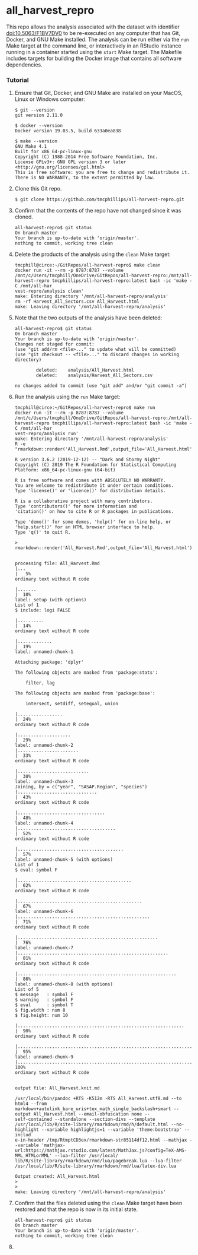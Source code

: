 # all_harvest_repro

This repo allows the analysis associated with the dataset with identifier [doi:10.5063/F1BV7DV0](https://knb.ecoinformatics.org/view/doi:10.5063/F1BV7DV0) to be re-executed on any computer that has Git, Docker, and GNU Make installed. The analysis can be run either via the `run` Make target at the command line, or interactively in an RStudio instance running in a container started using the `start` Make target.  The Makefile includes targets for building the Docker image that contains all software dependencies.

### Tutorial

1. Ensure that Git, Docker, and GNU Make are installed on your MacOS, Linux or Windows computer:

	```
	$ git --version
	git version 2.11.0

	$ docker --version
	Docker version 19.03.5, build 633a0ea838

	$ make --version
	GNU Make 4.1
	Built for x86_64-pc-linux-gnu
	Copyright (C) 1988-2014 Free Software Foundation, Inc.
	License GPLv3+: GNU GPL version 3 or later <http://gnu.org/licenses/gpl.html>
	This is free software: you are free to change and redistribute it.
	There is NO WARRANTY, to the extent permitted by law.
	```

2. Clone this Git repo.

	```
	$ git clone https://github.com/tmcphillips/all-harvest-repro.git
	```

3. Confirm that the contents of the repo have not changed since it was cloned.

	```
	all-harvest-repro$ git status
	On branch master
	Your branch is up-to-date with 'origin/master'.
	nothing to commit, working tree clean
	```

4. Delete the products of the analysis using the `clean` Make target:

	```
	tmcphill@circe:~/GitRepos/all-harvest-repro$ make clean
	docker run -it --rm -p 8787:8787 --volume /mnt/c/Users/tmcphill/OneDrive/GitRepos/all-harvest-repro:/mnt/all-harvest-repro tmcphillips/all-harvest-repro:latest bash -ic 'make -C /mnt/all-har
	vest-repro/analysis clean'
	make: Entering directory '/mnt/all-harvest-repro/analysis'
	rm -rf Harvest_All_Sectors.csv All_Harvest.html
	make: Leaving directory '/mnt/all-harvest-repro/analysis'
	```

5. Note that the two outputs of the analysis have been deleted:

	```
	all-harvest-repro$ git status
	On branch master
	Your branch is up-to-date with 'origin/master'.
	Changes not staged for commit:
	(use "git add/rm <file>..." to update what will be committed)
	(use "git checkout -- <file>..." to discard changes in working directory)

			deleted:    analysis/All_Harvest.html
			deleted:    analysis/Harvest_All_Sectors.csv

	no changes added to commit (use "git add" and/or "git commit -a")
	```

6. Run the analysis using the `run` Make target:

	```
	tmcphill@circe:~/GitRepos/all-harvest-repro$ make run
	docker run -it --rm -p 8787:8787 --volume /mnt/c/Users/tmcphill/OneDrive/GitRepos/all-harvest-repro:/mnt/all-harvest-repro tmcphillips/all-harvest-repro:latest bash -ic 'make -C /mnt/all-har
	vest-repro/analysis run'
	make: Entering directory '/mnt/all-harvest-repro/analysis'
	R -e "rmarkdown::render('All_Harvest.Rmd',output_file='All_Harvest.html')"

	R version 3.6.2 (2019-12-12) -- "Dark and Stormy Night"
	Copyright (C) 2019 The R Foundation for Statistical Computing
	Platform: x86_64-pc-linux-gnu (64-bit)

	R is free software and comes with ABSOLUTELY NO WARRANTY.
	You are welcome to redistribute it under certain conditions.
	Type 'license()' or 'licence()' for distribution details.

	R is a collaborative project with many contributors.
	Type 'contributors()' for more information and
	'citation()' on how to cite R or R packages in publications.

	Type 'demo()' for some demos, 'help()' for on-line help, or
	'help.start()' for an HTML browser interface to help.
	Type 'q()' to quit R.

	> rmarkdown::render('All_Harvest.Rmd',output_file='All_Harvest.html')


	processing file: All_Harvest.Rmd
	|...                                                                   |   5%
	ordinary text without R code

	|.......                                                               |  10%
	label: setup (with options)
	List of 1
	$ include: logi FALSE

	|..........                                                            |  14%
	ordinary text without R code

	|.............                                                         |  19%
	label: unnamed-chunk-1

	Attaching package: 'dplyr'

	The following objects are masked from 'package:stats':

		filter, lag

	The following objects are masked from 'package:base':

		intersect, setdiff, setequal, union

	|.................                                                     |  24%
	ordinary text without R code

	|....................                                                  |  29%
	label: unnamed-chunk-2
	|.......................                                               |  33%
	ordinary text without R code

	|...........................                                           |  38%
	label: unnamed-chunk-3
	Joining, by = c("year", "SASAP.Region", "species")
	|..............................                                        |  43%
	ordinary text without R code

	|.................................                                     |  48%
	label: unnamed-chunk-4
	|.....................................                                 |  52%
	ordinary text without R code

	|........................................                              |  57%
	label: unnamed-chunk-5 (with options)
	List of 1
	$ eval: symbol F

	|...........................................                           |  62%
	ordinary text without R code

	|...............................................                       |  67%
	label: unnamed-chunk-6
	|..................................................                    |  71%
	ordinary text without R code

	|.....................................................                 |  76%
	label: unnamed-chunk-7
	|.........................................................             |  81%
	ordinary text without R code

	|............................................................          |  86%
	label: unnamed-chunk-8 (with options)
	List of 5
	$ message   : symbol F
	$ warning   : symbol F
	$ eval      : symbol T
	$ fig.width : num 8
	$ fig.height: num 10

	|...............................................................       |  90%
	ordinary text without R code

	|...................................................................   |  95%
	label: unnamed-chunk-9
	|......................................................................| 100%
	ordinary text without R code


	output file: All_Harvest.knit.md

	/usr/local/bin/pandoc +RTS -K512m -RTS All_Harvest.utf8.md --to html4 --from markdown+autolink_bare_uris+tex_math_single_backslash+smart --output All_Harvest.html --email-obfuscation none --
	self-contained --standalone --section-divs --template /usr/local/lib/R/site-library/rmarkdown/rmd/h/default.html --no-highlight --variable highlightjs=1 --variable 'theme:bootstrap' --includ
	e-in-header /tmp/RtmptCD3ex/rmarkdown-str85114df12.html --mathjax --variable 'mathjax-url:https://mathjax.rstudio.com/latest/MathJax.js?config=TeX-AMS-MML_HTMLorMML' --lua-filter /usr/local/
	lib/R/site-library/rmarkdown/rmd/lua/pagebreak.lua --lua-filter /usr/local/lib/R/site-library/rmarkdown/rmd/lua/latex-div.lua

	Output created: All_Harvest.html
	>
	>
	make: Leaving directory '/mnt/all-harvest-repro/analysis'
	```

7. Confirm that the files deleted using the `clean` Make target have been restored and that the repo is now in its initial state.

	```
	all-harvest-repro$ git status
	On branch master
	Your branch is up-to-date with 'origin/master'.
	nothing to commit, working tree clean
	```

9.

